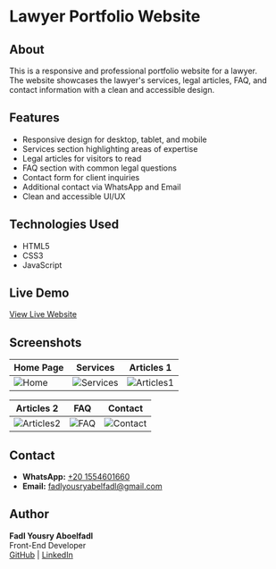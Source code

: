 
# Lawyer Portfolio Website

## About
This is a responsive and professional portfolio website for a lawyer.  
The website showcases the lawyer's services, legal articles, FAQ, and contact information with a clean and accessible design.

## Features
- Responsive design for desktop, tablet, and mobile
- Services section highlighting areas of expertise
- Legal articles for visitors to read
- FAQ section with common legal questions
- Contact form for client inquiries
- Additional contact via WhatsApp and Email
- Clean and accessible UI/UX

## Technologies Used
- HTML5
- CSS3
- JavaScript
## Live Demo
[View Live Website](https://ahmed-amer.vercel.app/)

## Screenshots

| Home Page | Services | Articles 1 |
|-----------|---------|------------|
| ![Home](https://github.com/user-attachments/assets/b66ef42e-a687-4bd5-b256-17723095fa55) | ![Services](https://github.com/user-attachments/assets/aa23ae23-ea70-4493-9063-361e9eae5308) | ![Articles1](https://github.com/user-attachments/assets/d969b61c-223f-488e-9a27-91b30ad0913c) |

| Articles 2 | FAQ | Contact |
|------------|-----|---------|
| ![Articles2](https://github.com/user-attachments/assets/f38e1a5c-2051-4f97-be4d-3837d1a16ed1) | ![FAQ](https://github.com/user-attachments/assets/9cf904db-4022-4795-b553-af2454397fde) | ![Contact](https://github.com/user-attachments/assets/e6488e55-847e-4141-bc69-b155ddaeff8a) |


## Contact
- **WhatsApp:** [+20 1554601660](https://wa.me/201554601660)
- **Email:** [fadlyousryabelfadl@gmail.com](mailto:fadlyousryabelfadl@gmail.com)

## Author
**Fadl Yousry Aboelfadl**  
Front-End Developer  
[GitHub](https://github.com/fadlyousry) | [LinkedIn](https://www.linkedin.com/in/fadl-yousry-aboelfadl/)
